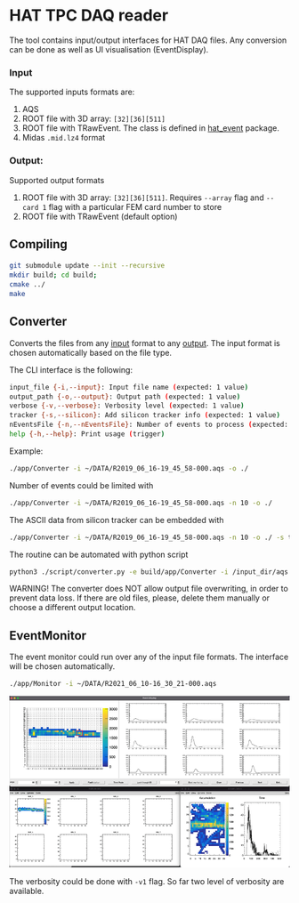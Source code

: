 # HAT TPC DAQ reader

The tool contains input/output interfaces for HAT DAQ files. 
Any conversion can be done as well as UI visualisation (EventDisplay).

### Input
The supported inputs formats are:
1. AQS
2. ROOT file with 3D array: `[32][36][511]`
3. ROOT file with TRawEvent. The class is defined in [hat_event](https://gitlab.com/t2k-beamtest/hat_event) package.
4. Midas `.mid.lz4` format

### Output:
Supported output formats
1. ROOT file with 3D array: `[32][36][511]`. 
Requires `--array` flag and `--card 1` flag with a particular FEM card number to store
2. ROOT file with TRawEvent (default option)


## Compiling
```bash
git submodule update --init --recursive
mkdir build; cd build;
cmake ../
make
```

## Converter
Converts the files from any [input](#Input) format to any [output](#Output). 
The input format is chosen automatically based on the file type. 

The CLI interface is the following:
```bash
input_file {-i,--input}: Input file name (expected: 1 value)
output_path {-o,--output}: Output path (expected: 1 value)
verbose {-v,--verbose}: Verbosity level (expected: 1 value)
tracker {-s,--silicon}: Add silicon tracker info (expected: 1 value)
nEventsFile {-n,--nEventsFile}: Number of events to process (expected: 1 value)
help {-h,--help}: Print usage (trigger)
```

Example:
```bash
./app/Converter -i ~/DATA/R2019_06_16-19_45_58-000.aqs -o ./
```

Number of events could be limited with
```bash
./app/Converter -i ~/DATA/R2019_06_16-19_45_58-000.aqs -n 10 -o ./
```

The ASCII data from silicon tracker can be embedded with
```bash
./app/Converter -i ~/DATA/R2019_06_16-19_45_58-000.aqs -n 10 -o ./ -s tracker_analysis_output.dat
```

The routine can be automated with python script
```bash
python3 ./script/converter.py -e build/app/Converter -i /input_dir/aqs -o /output/ROOT/
```

WARNING! The converter does NOT allow output file overwriting, in order to 
prevent data loss. If there are old files, please, delete them manually 
or choose a different output location.

## EventMonitor

The event monitor could run over any of the input file formats. 
The interface will be chosen automatically.

```bash
./app/Monitor -i ~/DATA/R2021_06_10-16_30_21-000.aqs
```

![](resources/EventDisplay.png)

The verbosity could be done with `-v1` flag. 
So far two level of verbosity are available.